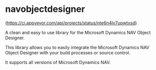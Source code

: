 navobjectdesigner
=================

(https://ci.appveyor.com/api/projects/status/nte6n4lv7upwtxsd)

A clean and easy to use library for the Microsoft Dynamics NAV Object Designer.

This library allows you to easily integrate the Microsoft Dynamics NAV Object Designer with your build processes or source control.

It supports all versions of Microsoft Dynamics NAV. 
